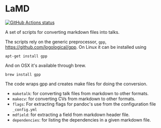 # LaMD

<p align="left">
  <a href="https://github.com/lawrennd/lamd"><img alt="GitHub Actions status" src="https://github.com/lawrennd/lamd/workflows/code-tests/badge.svg"></a>
</p>

A set of scripts for converting markdown files into talks.

The scripts rely on the generic preprocessor, `gpp`, https://github.com/logological/gpp. On Linux it can be installed using

```
apt-get install gpp
```

And on OSX it's available through brew.

```
brew install gpp
```
The code wraps gpp and creates make files for doing the conversion. 

* `maketalk`: for converting talk files from markdown to other formats.
* `makecv`: for converting CVs from markdown to other formats.
* `flags`: For extracting flags for pandoc's use from the configuration file `_config.yml`
* `mdfield`: for extracting a field from markdown header file.
* `dependencies`: for listing the dependencies in a given markdown file.
